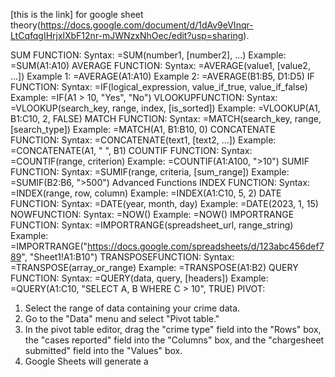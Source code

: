 [this is the link] for google sheet theory(https://docs.google.com/document/d/1dAv9eVInqr-LtCqfqgIHrjxlXbF12nr-mJWNzxNhOec/edit?usp=sharing).

SUM FUNCTION:
Syntax: =SUM(number1, [number2], ...)
Example: =SUM(A1:A10)
AVERAGE FUNCTION:
Syntax: =AVERAGE(value1, [value2, ...])
Example 1: =AVERAGE(A1:A10)
Example 2: =AVERAGE(B1:B5, D1:D5)
IF FUNCTION:
Syntax: =IF(logical_expression, value_if_true, value_if_false)
Example: =IF(A1 > 10, "Yes", "No")
VLOOKUPFUNCTION:
Syntax: =VLOOKUP(search_key, range, index, [is_sorted])
Example: =VLOOKUP(A1, B1:C10, 2, FALSE)
MATCH FUNCTION:
Syntax: =MATCH(search_key, range, [search_type])
Example: =MATCH(A1, B1:B10, 0)
CONCATENATE FUNCTION:
Syntax: =CONCATENATE(text1, [text2, ...])
Example: =CONCATENATE(A1, " ", B1)
COUNTIF FUNCTION:
Syntax: =COUNTIF(range, criterion)
Example: =COUNTIF(A1:A100, ">10")
SUMIF FUNCTION:
Syntax: =SUMIF(range, criteria, [sum_range])
Example: =SUMIF(B2:B6, ">500")
Advanced Functions
INDEX FUNCTION:
Syntax: =INDEX(range, row, column)
Example: =INDEX(A1:C10, 5, 2)
DATE FUNCTION:
Syntax: =DATE(year, month, day)
Example: =DATE(2023, 1, 15)
NOWFUNCTION:
Syntax: =NOW()
Example: =NOW()
IMPORTRANGE FUNCTION:
Syntax: =IMPORTRANGE(spreadsheet_url, range_string)
Example: =IMPORTRANGE("https://docs.google.com/spreadsheets/d/123abc456def789", "Sheet1!A1:B10")
TRANSPOSEFUNCTION:
Syntax: =TRANSPOSE(array_or_range)
Example: =TRANSPOSE(A1:B2)
QUERY FUNCTION:
Syntax: =QUERY(data, query, [headers])
Example: =QUERY(A1:C10, "SELECT A, B WHERE C > 10", TRUE)
PIVOT:
1. Select the range of data containing your crime data.
2. Go to the "Data" menu and select "Pivot table."
3. In the pivot table editor, drag the "crime type" field into the "Rows" box, the "cases reported" field into the "Columns" box, and the "chargesheet submitted" field into the "Values" box.
4. Google Sheets will generate a














